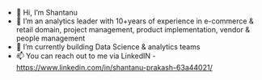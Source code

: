 - 👋 Hi, I’m Shantanu
- 👀 I’m an analytics leader with 10+years of experience in e-commerce & retail domain, project management, product implementation, vendor & people management
- 🌱 I’m currently building Data Science & analytics teams
- 📫 You can reach out to me via LinkedIN - https://www.linkedin.com/in/shantanu-prakash-63a44021/


<!---
shantanu11/shantanu11 is a ✨ special ✨ repository because its `README.md` (this file) appears on your GitHub profile.
You can click the Preview link to take a look at your changes.
--->
